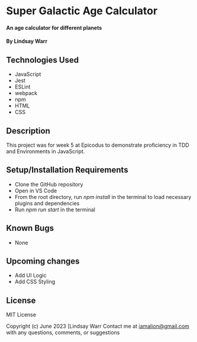 # Super Galactic Age Calculator

#### An age calculator for different planets

#### By Lindsay Warr

## Technologies Used

* JavaScript
* Jest
* ESLint
* webpack
* npm
* HTML
* CSS

## Description
This project was for week 5 at Epicodus to demonstrate proficiency in TDD and Environments in JavaScript. 

## Setup/Installation Requirements

* Clone the GitHub repository
* Open in VS Code
* From the root directory, run _npm install_ in the terminal to load necessary plugins and dependencies
* Run _npm run start_ in the terminal

## Known Bugs

* None

## Upcoming changes

* Add UI Logic
* Add CSS Styling

## License
MIT License

Copyright (c) June 2023 [Lindsay Warr Contact me at iamalion@gmail.com with any questions, comments, or suggestions

